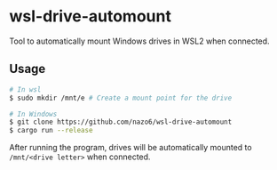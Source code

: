 # wsl-drive-automount

Tool to automatically mount Windows drives in WSL2 when connected.

## Usage

```bash
# In wsl
$ sudo mkdir /mnt/e # Create a mount point for the drive

# In Windows
$ git clone https://github.com/nazo6/wsl-drive-automount
$ cargo run --release
```

After running the program, drives will be automatically mounted to
`/mnt/<drive letter>` when connected.
